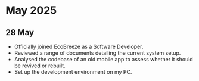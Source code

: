 # May 2025

## 28 May
- Officially joined EcoBreeze as a Software Developer.
- Reviewed a range of documents detailing the current system setup.
- Analysed the codebase of an old mobile app to assess whether it should be revived or rebuilt.
- Set up the development environment on my PC.

